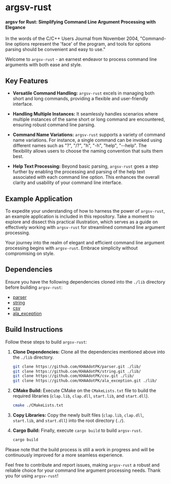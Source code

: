 # argsv-rust

#### argsv for Rust: Simplifying Command Line Argument Processing with Elegance

In the words of the C/C++ Users Journal from November 2004, "Command-line options represent the 'face' of the program, and tools for options parsing should be convenient and easy to use."

Welcome to `argsv-rust` - an earnest endeavor to process command line arguments with both ease and style.

## Key Features

- **Versatile Command Handling:** `argsv-rust` excels in managing both short and long commands, providing a flexible and user-friendly interface.

- **Handling Multiple Instances:** It seamlessly handles scenarios where multiple instances of the same short or long command are encountered, ensuring robust command line parsing.

- **Command Name Variations:** `argsv-rust` supports a variety of command name variations. For instance, a single command can be invoked using different names such as "?", "/?", "h", "-h", "help", "--help". The flexibility allows users to choose the naming convention that suits them best.

- **Help Text Processing:** Beyond basic parsing, `argsv-rust` goes a step further by enabling the processing and parsing of the help text associated with each command line option. This enhances the overall clarity and usability of your command line interface.

## Example Application

To expedite your understanding of how to harness the power of `argsv-rust`, an example application is included in this repository. Take a moment to explore and dissect this practical illustration, which serves as a guide on effectively working with `argsv-rust` for streamlined command line argument processing.

Your journey into the realm of elegant and efficient command line argument processing begins with `argsv-rust`. Embrace simplicity without compromising on style.

## Dependencies

Ensure you have the following dependencies cloned into the `./lib` directory before building `argsv-rust`:

- [parser](https://github.com/KHAAdotPK/parser.git)
- [string](https://github.com/KHAAdotPK/string.git)
- [csv](https://github.com/KHAAdotPK/csv.git)
- [ala_exception](https://github.com/KHAAdotPK/ala_exception.git)

## Build Instructions

Follow these steps to build `argsv-rust`:

1. **Clone Dependencies:** Clone all the dependencies mentioned above into the `./lib` directory.

    ```bash
    git clone https://github.com/KHAAdotPK/parser.git ./lib/
    git clone https://github.com/KHAAdotPK/string.git ./lib/
    git clone https://github.com/KHAAdotPK/csv.git ./lib/
    git clone https://github.com/KHAAdotPK/ala_exception.git ./lib/
    ```

2. **CMake Build:** Execute CMake on the `CMakeLists.txt` file to build the required libraries (`clap.lib`, `clap.dll`, `start.lib`, and `start.dll`). 

    ```bash
    cmake ./CMakeLists.txt
    ```

3. **Copy Libraries:** Copy the newly built files (`clap.lib`, `clap.dll`, `start.lib`, and `start.dll`) into the root directory (`./`).

4. **Cargo Build:** Finally, execute `cargo build` to build `argsv-rust`. 

    ```bash
    cargo build
    ```

Please note that the build process is still a work in progress and will be continuously improved for a more seamless experience.

Feel free to contribute and report issues, making `argsv-rust` a robust and reliable choice for your command line argument processing needs. Thank you for using `argsv-rust`!